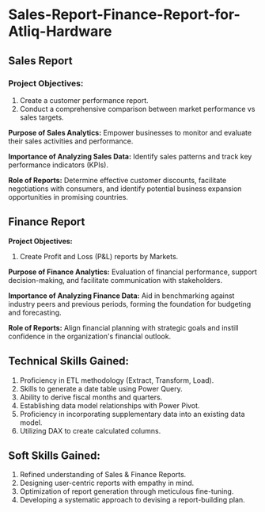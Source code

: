 # Sales-Report-Finance-Report-for-Atliq-Hardware

## Sales Report

### Project Objectives:

1. Create a customer performance report.
2. Conduct a comprehensive comparison between market performance vs sales targets.

**Purpose of Sales Analytics:** Empower businesses to monitor and evaluate their sales activities and performance.

 **Importance of Analyzing Sales Data:** Identify sales patterns and track key performance indicators (KPIs).

**Role of Reports:** Determine effective customer discounts, facilitate negotiations with consumers, and identify potential business expansion opportunities in promising countries.

## Finance Report

**Project Objectives:**

1. Create Profit and Loss (P&L) reports by Markets.

**Purpose of Finance Analytics:** Evaluation of financial performance, support decision-making, and facilitate communication with stakeholders.

**Importance of Analyzing Finance Data:** Aid in benchmarking against industry peers and previous periods, forming the foundation for budgeting and forecasting.

**Role of Reports:** Align financial planning with strategic goals and instill confidence in the organization's financial outlook.

## Technical Skills Gained:

1. Proficiency in ETL methodology (Extract, Transform, Load).
2. Skills to generate a date table using Power Query.
3. Ability to derive fiscal months and quarters.
4. Establishing data model relationships with Power Pivot.
5. Proficiency in incorporating supplementary data into an existing data model.
6. Utilizing DAX to create calculated columns.

## Soft Skills Gained:

1) Refined understanding of Sales & Finance Reports.
2) Designing user-centric reports with empathy in mind.
3) Optimization of report generation through meticulous fine-tuning.
4) Developing a systematic approach to devising a report-building plan.



